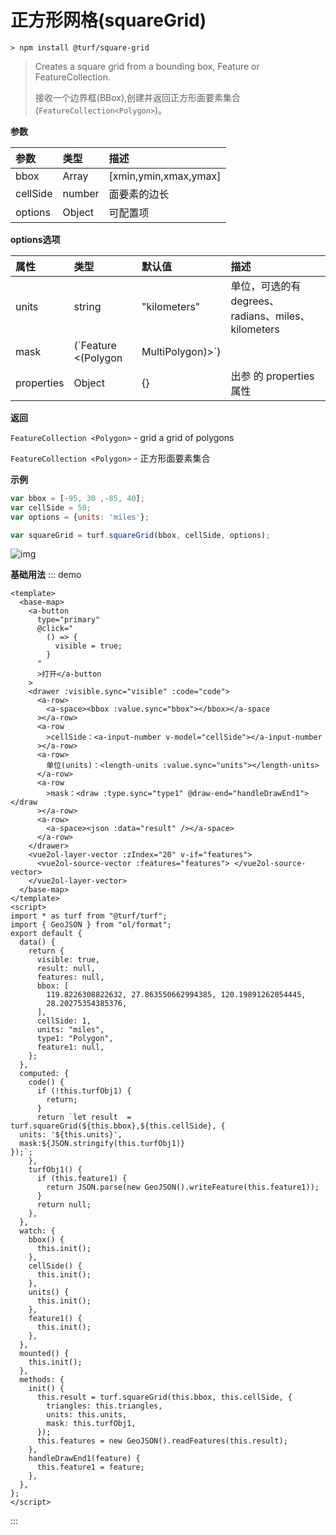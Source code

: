# 正方形网格(squareGrid)

```
> npm install @turf/square-grid
```

> Creates a square grid from a bounding box, Feature or FeatureCollection.
>
> 接收一个边界框(BBox),创建并返回正方形面要素集合(`FeatureCollection<Polygon>`)。

**参数**

| 参数     | 类型   | 描述                  |
| :------- | :----- | :-------------------- |
| bbox     | Array  | [xmin,ymin,xmax,ymax] |
| cellSide | number | 面要素的边长          |
| options  | Object | 可配置项              |

**options选项**

| 属性       | 类型                                 | 默认值       | 描述                                                         |
| :--------- | :----------------------------------- | :----------- | :----------------------------------------------------------- |
| units      | string                               | "kilometers" | 单位，可选的有 degrees、radians、miles、kilometers           |
| mask       | (`Feature <(Polygon|MultiPolygon)>`) |              | 如果传递了 Polygon 或 MultiPollygon，则仅在传入的 mask 面要素内创建，如果范围大于 bbox，则相当于不传 |
| properties | Object                               | {}           | 出参 的 properties 属性                                      |

**返回**

`FeatureCollection <Polygon>` - grid a grid of polygons

`FeatureCollection <Polygon>` - 正方形面要素集合

**示例**

```js
var bbox = [-95, 30 ,-85, 40];
var cellSide = 50;
var options = {units: 'miles'};

var squareGrid = turf.squareGrid(bbox, cellSide, options);
```

![img](https://pzy-images.oss-cn-hangzhou.aliyuncs.com/img/squareGrid.cfcce9bb.webp)


**基础用法**
::: demo

```vue
<template>
  <base-map>
    <a-button
      type="primary"
      @click="
        () => {
          visible = true;
        }
      "
      >打开</a-button
    >
    <drawer :visible.sync="visible" :code="code">
      <a-row>
        <a-space><bbox :value.sync="bbox"></bbox></a-space
      ></a-row>
      <a-row
        >cellSide：<a-input-number v-model="cellSide"></a-input-number
      ></a-row>
      <a-row>
        单位(units)：<length-units :value.sync="units"></length-units>
      </a-row>
      <a-row
        >mask：<draw :type.sync="type1" @draw-end="handleDrawEnd1"></draw
      ></a-row>
      <a-row>
        <a-space><json :data="result" /></a-space>
      </a-row>
    </drawer>
    <vue2ol-layer-vector :zIndex="20" v-if="features">
      <vue2ol-source-vector :features="features"> </vue2ol-source-vector>
    </vue2ol-layer-vector>
  </base-map>
</template>
<script>
import * as turf from "@turf/turf";
import { GeoJSON } from "ol/format";
export default {
  data() {
    return {
      visible: true,
      result: null,
      features: null,
      bbox: [
        119.8226308822632, 27.863550662994385, 120.19891262054445,
        28.20275354385376,
      ],
      cellSide: 1,
      units: "miles",
      type1: "Polygon",
      feature1: null,
    };
  },
  computed: {
    code() {
      if (!this.turfObj1) {
        return;
      }
      return `let result  = turf.squareGrid(${this.bbox},${this.cellSide}, {
  units: '${this.units}',
  mask:${JSON.stringify(this.turfObj1)}
});`;
    },
    turfObj1() {
      if (this.feature1) {
        return JSON.parse(new GeoJSON().writeFeature(this.feature1));
      }
      return null;
    },
  },
  watch: {
    bbox() {
      this.init();
    },
    cellSide() {
      this.init();
    },
    units() {
      this.init();
    },
    feature1() {
      this.init();
    },
  },
  mounted() {
    this.init();
  },
  methods: {
    init() {
      this.result = turf.squareGrid(this.bbox, this.cellSide, {
        triangles: this.triangles,
        units: this.units,
        mask: this.turfObj1,
      });
      this.features = new GeoJSON().readFeatures(this.result);
    },
    handleDrawEnd1(feature) {
      this.feature1 = feature;
    },
  },
};
</script>
```

:::
